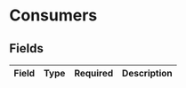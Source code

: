 # Consumers


## Fields

| Field       | Type        | Required    | Description |
| ----------- | ----------- | ----------- | ----------- |